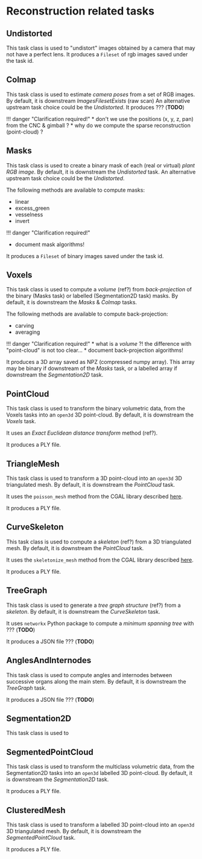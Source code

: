 Reconstruction related tasks
===

## Undistorted

This task class is used to "undistort" images obtained by a camera that may not have a perfect lens.
It produces a `Fileset` of rgb images saved under the task id.

## Colmap

This task class is used to estimate *camera poses* from a set of RGB images.
By default, it is downstream *ImagesFilesetExists* (raw scan) An alternative upstream task choice could be the *Undistorted*.
It produces ??? (**TODO**)

!!! danger "Clarification required!"
    * don't we use the positions (x, y, z, pan) from the CNC & gimball ?
    * why do we compute the sparse reconstruction (point-cloud) ?

## Masks

This task class is used to create a binary mask of each (real or virtual) *plant RGB image*.
By default, it is downstream the *Undistorted* task. An alternative upstream task choice could be the *Undistorted*.

The following methods are available to compute masks:

* linear
* excess_green
* vesselness
* invert

!!! danger "Clarification required!"
* document mask algorithms!

It produces a `Fileset` of binary images saved under the task id.

## Voxels

This task class is used to compute a *volume* (ref?) from *back-projection* of the binary (Masks task) or labelled (Segmentation2D task) masks.
By default, it is downstream the _Masks_ & _Colmap_ tasks.

The following methods are available to compute back-projection:

* carving
* averaging

!!! danger "Clarification required!"
    * what is a *volume* ?! the difference with "point-cloud" is not too clear... * document back-projection algorithms!

It produces a 3D array saved as NPZ (compressed numpy array).
This array may be binary if downstream of the _Masks_ task, or a labelled array if downstream the _Segmentation2D_ task.

## PointCloud

This task class is used to transform the binary volumetric data, from the Voxels tasks into an `open3d` 3D point-cloud.
By default, it is downstream the *Voxels* task.

It uses an *Exact Euclidean distance transform* method (ref?).

It produces a PLY file.

## TriangleMesh

This task class is used to transform a 3D point-cloud into an `open3d` 3D triangulated mesh.
By default, it is downstream the *PointCloud* task.

It uses the `poisson_mesh` method from the CGAL library described [here](https://doc.cgal.org/latest/Poisson_surface_reconstruction_3/index.html).

It produces a PLY file.

## CurveSkeleton

This task class is used to compute a *skeleton* (ref?) from a 3D triangulated mesh.
By default, it is downstream the *PointCloud* task.

It uses the `skeletonize_mesh` method from the CGAL library described [here](https://doc.cgal.org/latest/Surface_mesh_skeletonization/index.html).

It produces a PLY file.

## TreeGraph

This task class is used to generate a *tree graph structure* (ref?) from a *skeleton*.
By default, it is downstream the *CurveSkeleton* task.

It uses `networkx` Python package to compute a *minimum spanning tree* with ??? (**TODO**)

It produces a JSON file ??? (**TODO**)

## AnglesAndInternodes

This task class is used to compute angles and internodes between successive organs along the main stem.
By default, it is downstream the *TreeGraph* task.

It produces a JSON file ??? (**TODO**)

## Segmentation2D

This task class is used to

## SegmentedPointCloud

This task class is used to transform the multiclass volumetric data, from the Segmentation2D tasks into an `open3d` labelled 3D point-cloud.
By default, it is downstream the *Segmentation2D* task.

It produces a PLY file.

## ClusteredMesh

This task class is used to transform a labelled 3D point-cloud into an `open3d` 3D triangulated mesh.
By default, it is downstream the *SegmentedPointCloud* task.

It produces a PLY file.
